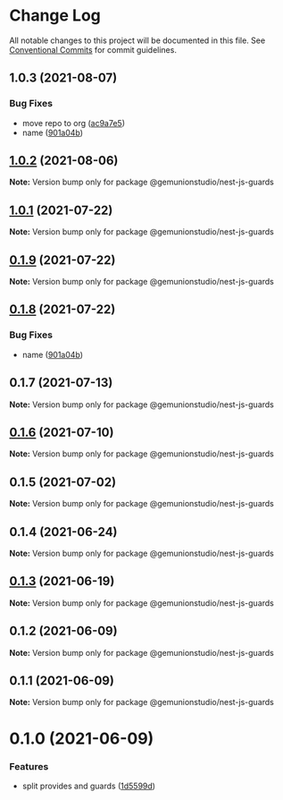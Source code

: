 # Change Log

All notable changes to this project will be documented in this file.
See [Conventional Commits](https://conventionalcommits.org) for commit guidelines.

## 1.0.3 (2021-08-07)


### Bug Fixes

* move repo to org ([ac9a7e5](https://github.com/gemunionstudio/common-packages/commit/ac9a7e51e47bf69ef30b19abbc67274405c13200))
* name ([901a04b](https://github.com/gemunionstudio/common-packages/commit/901a04b8c52cb26e1ef47882a12e29088ca2dbef))





## [1.0.2](https://github.com/gemunionstudio/common-packages/compare/@gemunionstudio/nest-js-guards@1.0.1...@gemunionstudio/nest-js-guards@1.0.2) (2021-08-06)

**Note:** Version bump only for package @gemunionstudio/nest-js-guards





## [1.0.1](https://github.com/gemunionstudio/common-packages/compare/@gemunionstudio/nest-js-guards@0.1.9...@gemunionstudio/nest-js-guards@1.0.1) (2021-07-22)

**Note:** Version bump only for package @gemunionstudio/nest-js-guards





## [0.1.9](https://github.com/gemunionstudio/common-packages/compare/@gemunionstudio/nest-js-guards@0.1.8...@gemunionstudio/nest-js-guards@0.1.9) (2021-07-22)

**Note:** Version bump only for package @gemunionstudio/nest-js-guards





## [0.1.8](https://github.com/gemunionstudio/common-packages/compare/@gemunionstudio/nest-js-guards@0.1.7...@gemunionstudio/nest-js-guards@0.1.8) (2021-07-22)


### Bug Fixes

* name ([901a04b](https://github.com/gemunionstudio/common-packages/commit/901a04b8c52cb26e1ef47882a12e29088ca2dbef))





## 0.1.7 (2021-07-13)

**Note:** Version bump only for package @gemunionstudio/nest-js-guards





## [0.1.6](https://github.com/gemunionstudio/common-packages/compare/@gemunionstudio/nest-js-guards@0.1.5...@gemunionstudio/nest-js-guards@0.1.6) (2021-07-10)

**Note:** Version bump only for package @gemunionstudio/nest-js-guards





## 0.1.5 (2021-07-02)

**Note:** Version bump only for package @gemunionstudio/nest-js-guards





## 0.1.4 (2021-06-24)

**Note:** Version bump only for package @gemunionstudio/nest-js-guards





## [0.1.3](https://github.com/gemunionstudio/common-packages/compare/@gemunionstudio/nest-js-guards@0.1.2...@gemunionstudio/nest-js-guards@0.1.3) (2021-06-19)

**Note:** Version bump only for package @gemunionstudio/nest-js-guards





## 0.1.2 (2021-06-09)

**Note:** Version bump only for package @gemunionstudio/nest-js-guards





## 0.1.1 (2021-06-09)

**Note:** Version bump only for package @gemunionstudio/nest-js-guards





# 0.1.0 (2021-06-09)


### Features

* split provides and guards ([1d5599d](https://github.com/gemunionstudio/common-packages/commit/1d5599dfd2239256b6169db381f03de2931d1256))
